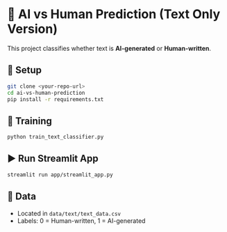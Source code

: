 # 🤖 AI vs Human Prediction (Text Only Version)

This project classifies whether text is **AI-generated** or **Human-written**.

## 🚀 Setup
```bash
git clone <your-repo-url>
cd ai-vs-human-prediction
pip install -r requirements.txt
```

## 🧠 Training
```bash
python train_text_classifier.py
```

## ▶️ Run Streamlit App
```bash
streamlit run app/streamlit_app.py
```

## 📂 Data
- Located in `data/text/text_data.csv`
- Labels: 0 = Human-written, 1 = AI-generated
